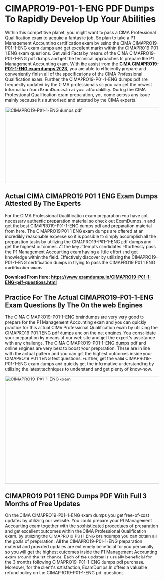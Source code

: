 <h1><strong>CIMAPRO19-P01-1-ENG PDF Dumps To Rapidly Develop Up Your Abilities</strong></h1>
<p>Within this competitive planet, you might want to pass a CIMA Professional Qualification exam to acquire a fantastic job. So plan to take a P1 Management Accounting certification exam by using the CIMA CIMAPRO19-P01-1-ENG exam dumps and get excellent marks within the CIMAPRO19 P01 1 ENG exam questions. Get valid Facts by means of the CIMA CIMAPRO19-P01-1-ENG pdf dumps and get the technical approaches to prepare the P1 Management Accounting exam. With the assist from the <strong><a href="https://www.examdumps.in/CIMAPRO19-P01-1-ENG-pdf-questions.html">CIMA CIMAPRO19-P01-1-ENG exam dumps 2023</a></strong>, you are able to efficiently prepare and conveniently finish all of the specifications of the CIMA Professional Qualification exam. Further, the CIMAPRO19-P01-1-ENG dumps pdf are frequently updated by the CIMA professionals so you can get the newest information from ExamDumps.In at your affordability. During the CIMA Professional Qualification exam preparation, you come across any issue mainly because it's authorized and attested by the CIMA experts.</p>
<p><img src="https://i.ibb.co/zxJwW90/Copy-of-Online-Classes-Twitter-header-post-Made-with-Poster-My-Wall-1.png" alt="CIMAPRO19-P01-1-ENG dumps pdf" width="750" height="250" /></p>
<h2><strong>Actual CIMA CIMAPRO19 P01 1 ENG Exam Dumps Attested By The Experts</strong></h2>
<p>For the CIMA Professional Qualification exam preparation you have got necessary authentic preparation material so check out ExamDumps.In and get the best CIMAPRO19-P01-1-ENG dumps pdf and preparation material from here. The CIMAPRO19 P01 1 ENG exam dumps are offered at an incredibly reasonable expense so it is possible to simply accomplish all the preparation tasks by utilizing the CIMAPRO19-P01-1-ENG pdf dumps and get the highest outcomes. At the key attempts candidates effortlessly pass the P1 Management Accounting exam having a little effort and get knowledge within the field. Effectively discover by utilizing the CIMAPRO19-P01-1-ENG certification dumps in trying to pass the CIMAPRO19 P01 1 ENG certification exam.</p>
<p><strong>Download From Here:&nbsp;<a href="https://www.examdumps.in/CIMAPRO19-P01-1-ENG-pdf-questions.html">https://www.examdumps.in/CIMAPRO19-P01-1-ENG-pdf-questions.html</a></strong></p>
<h2><strong>Practice For The Actual CIMAPRO19-P01-1-ENG Exam Questions By The On the web Engines</strong></h2>
<p>The CIMA CIMAPRO19-P01-1-ENG braindumps are very very good to prepare for the P1 Management Accounting exam and you can quickly practice for this actual CIMA Professional Qualification exam by utilizing the CIMAPRO19 P01 1 ENG pdf dumps and on the net engines. You consolidate your preparation by means of our web site and get the expert's assistance with any challenge. The CIMA CIMAPRO19-P01-1-ENG dumps pdf and online engines are very best to boost your preparation. These are in line with the actual pattern and you can get the highest outcomes inside your CIMAPRO19 P01 1 ENG test questions. Further, get the valid CIMAPRO19-P01-1-ENG exam dumps and quickly get the informative understanding by utilizing the latest techniques to understand and get plenty of know-how.</p>
<p><a href="https://www.examdumps.in/CIMAPRO19-P01-1-ENG-pdf-questions.html"><img src="https://i.ibb.co/QkNtdwY/Copy-of-Zoom-Online-Classes-Facebook-Share-Po-Made-with-Poster-My-Wall-1.jpg" alt="CIMAPRO19-P01-1-ENG exam" width="670" height="352" /></a></p>
<h2><strong>CIMAPRO19 P01 1 ENG Dumps PDF With Full 3 Months of Free Updates</strong></h2>
<p>On the CIMA CIMAPRO19-P01-1-ENG exam dumps you get free-of-cost updates by utilizing our website. You could prepare your P1 Management Accounting exam together with the sophisticated procedures of preparation and get excellent outcomes within the CIMA Professional Qualification exam. By utilizing the CIMAPRO19 P01 1 ENG braindumps you can obtain all the goals of preparation. All the CIMAPRO19-P01-1-ENG preparation material and provided updates are extremely beneficial for you personally so you will get the highest outcomes inside the P1 Management Accounting exam around the 1st chance. Each of the updates is usually beneficial for the 3 months following CIMAPRO19-P01-1-ENG dumps pdf purchase. Moreover, for the client's satisfaction, ExamDumps.In offers a valuable refund policy on the CIMAPRO19-P01-1-ENG pdf questions.</p>
